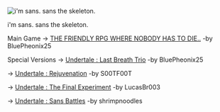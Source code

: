 ![i'm sans.
sans the skeleton.](https://github.com/LeeBingsu/sans/assets/139062081/4adaccf6-6bd3-48ae-9bc6-24d27ed6d08d)

i'm sans.
sans the skeleton.

Main Game -> [THE FRIENDLY RPG WHERE NOBODY HAS TO DIE..](https://sansz.kro.kr/UNDERTALE.html) -by BluePheonix25

Special Versions
 -> [Undertale : Last Breath Trio](https://sansz.kro.kr/LastBreathTrio.html) -by BluePheonix25
                    
 -> [Undertale : Rejuvenation](https://sansz.kro.kr/Rejuvenation.html) -by S00TF00T
                    
 -> [Undertale : The Final Experiment](https://sansz.kro.kr/TheFinalExperiment.html) -by LucasBr003
                    
 -> [Undertale : Sans Battles](https://sansz.kro.kr/SansBattles.html) -by shrimpnoodles
